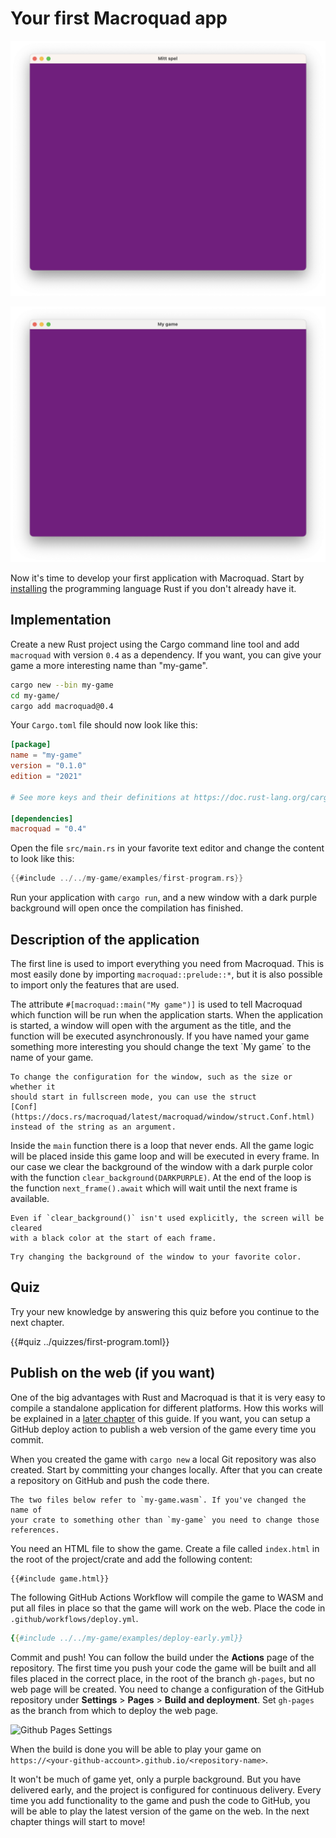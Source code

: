 # Your first Macroquad app

<div class="noprint">

![Screenshot](images/screenshots-web/first-program.png#center)

</div>
<div class="onlyprint">

![Screenshot](images/screenshots-print/first-program.png#center)

</div>

Now it's time to develop your first application with Macroquad. Start by
[installing](https://www.rust-lang.org/learn/get-started) the programming
language Rust if you don't already have it.

## Implementation

Create a new Rust project using the Cargo command line tool and add
`macroquad` with version `0.4` as a dependency. If you want, you can give your
game a more interesting name than "my-game".

```sh
cargo new --bin my-game
cd my-game/
cargo add macroquad@0.4
```

Your `Cargo.toml` file should now look like this:

```toml
[package]
name = "my-game"
version = "0.1.0"
edition = "2021"

# See more keys and their definitions at https://doc.rust-lang.org/cargo/reference/manifest.html

[dependencies]
macroquad = "0.4"
```

Open the file `src/main.rs` in your favorite text editor and change the
content to look like this:

```rust
{{#include ../../my-game/examples/first-program.rs}}
```

Run your application with `cargo run`, and a new window with a dark purple
background will open once the compilation has finished.

## Description of the application

The first line is used to import everything you need from Macroquad. This is
most easily done by importing `macroquad::prelude::*`, but it is also possible to
import only the features that are used.

The attribute `#[macroquad::main("My game")]` is used to tell Macroquad which
function will be run when the application starts. When the application is
started, a window will open with the argument as the title, and the
function will be executed asynchronously. If you have named your game
something more interesting you should change the text `My game´ to the name of
your game.

```admonish info title="Control the window configuration"
To change the configuration for the window, such as the size or whether it
should start in fullscreen mode, you can use the struct
[Conf](https://docs.rs/macroquad/latest/macroquad/window/struct.Conf.html)
instead of the string as an argument.
```

Inside the `main` function there is a loop that never ends. All the game logic
will be placed inside this game loop and will be executed in every frame. In our
case we clear the background of the window with a dark purple color with the
function `clear_background(DARKPURPLE)`. At the end of the loop is the
function `next_frame().await` which will wait until the next frame is
available.

```admonish note title="Clears with black as default"
Even if `clear_background()` isn't used explicitly, the screen will be cleared
with a black color at the start of each frame.
```

```admonish tip title="Challenge: Change background color" class="challenge"
Try changing the background of the window to your favorite color.
```

<div class="noprint">

## Quiz

Try your new knowledge by answering this quiz before you continue to the next
chapter.

{{#quiz ../quizzes/first-program.toml}}

</div>

<div class="page-break"></div>

## Publish on the web (if you want)

One of the big advantages with Rust and Macroquad is that it is very easy to
compile a standalone application for different platforms. How this works will
be explained in a [later chapter](release-game.md) of this guide. If you want,
you can setup a GitHub deploy action to publish a web version of the game
every time you commit.

When you created the game with `cargo new` a local Git repository was also
created. Start by committing your changes locally. After that you can create a
repository on GitHub and push the code there.

```admonish note title="The name of the game"
The two files below refer to `my-game.wasm`. If you've changed the name of
your crate to something other than `my-game` you need to change those
references.
```

You need an HTML file to show the game. Create a file called `index.html` in
the root of the project/crate and add the following content:

```html
{{#include game.html}}
```

The following GitHub Actions Workflow will compile the game to WASM and put
all files in place so that the game will work on the web. Place the code in
`.github/workflows/deploy.yml`.

```yaml
{{#include ../../my-game/examples/deploy-early.yml}}
```

Commit and push! You can follow the build under the **Actions** page of the
repository. The first time you push your code the game will be built and all
files placed in the correct place, in the root of the branch `gh-pages`, but
no web page will be created. You need to change a configuration of the GitHub
repository under **Settings** > **Pages** > **Build and deployment**. Set
`gh-pages` as the branch from which to deploy the web page.

![Github Pages Settings](images/github-pages-settings.png)

When the build is done you will be able to play your game on
`https://<your-github-account>.github.io/<repository-name>`.

It won't be much of game yet, only a purple background. But you have delivered
early, and the project is configured for continuous delivery. Every time you
add functionality to the game and push the code to GitHub, you will be able to
play the latest version of the game on the web. In the next chapter things
will start to move!
